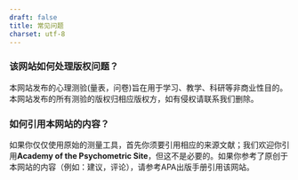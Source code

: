 ```yaml
---
draft: false
title: 常见问题
charset: utf-8
---
```

### 该网站如何处理版权问题？

本网站发布的心理测验(量表，问卷)旨在用于学习、教学、科研等非商业性目的。本网站发布的所有测验的版权归相应版权方，如有侵权请联系我们删除。

### 如何引用本网站的内容？

如果你仅仅使用原始的测量工具，首先你须要引用相应的来源文献；我们欢迎你引用**Academy of the Psychometric Site**，但这不是必要的。如果你参考了原创于本网站的内容（例如：建议，评论），请参考APA出版手册引用该网站。